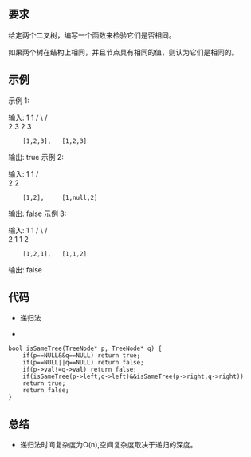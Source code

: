 ## 要求
给定两个二叉树，编写一个函数来检验它们是否相同。

如果两个树在结构上相同，并且节点具有相同的值，则认为它们是相同的。

## 示例
示例 1:

输入:       1         1
          / \       / \
         2   3     2   3

        [1,2,3],   [1,2,3]

输出: true
示例 2:

输入:      1          1
          /           \
         2             2

        [1,2],     [1,null,2]

输出: false
示例 3:

输入:       1         1
          / \       / \
         2   1     1   2

        [1,2,1],   [1,1,2]

输出: false

## 代码
- 递归法

-

	bool isSameTree(TreeNode* p, TreeNode* q) {
        if(p==NULL&&q==NULL) return true;
        if(p==NULL||q==NULL) return false;
        if(p->val!=q->val) return false;
        if(isSameTree(p->left,q->left)&&isSameTree(p->right,q->right))
        return true;
        return false;
    }




## 总结
- 递归法时间复杂度为O(n),空间复杂度取决于递归的深度。


